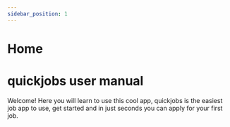 ```yaml
---
sidebar_position: 1
---
```


# Home

# quickjobs user manual

Welcome! Here you will learn to use this cool app, quickjobs is the easiest job app to use, get started and in just seconds you can apply for your first job.
